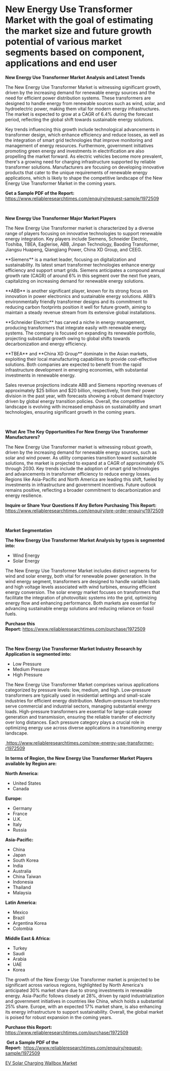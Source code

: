 <p><h1>New Energy Use Transformer Market with the goal of estimating the market size and future growth potential of various market segments based on component, applications and end user</h1></p><p><strong>New Energy Use Transformer Market Analysis and Latest Trends</strong></p>
<p><p>The New Energy Use Transformer Market is witnessing significant growth, driven by the increasing demand for renewable energy sources and the need for efficient power distribution systems. These transformers are designed to handle energy from renewable sources such as wind, solar, and hydroelectric power, making them vital for modern energy infrastructures. The market is expected to grow at a CAGR of 6.4% during the forecast period, reflecting the global shift towards sustainable energy solutions.</p><p>Key trends influencing this growth include technological advancements in transformer design, which enhance efficiency and reduce losses, as well as the integration of smart grid technologies that improve monitoring and management of energy resources. Furthermore, government initiatives promoting green energy and investments in electrification are also propelling the market forward. As electric vehicles become more prevalent, there's a growing need for charging infrastructure supported by reliable transformer solutions. Manufacturers are focusing on developing innovative products that cater to the unique requirements of renewable energy applications, which is likely to shape the competitive landscape of the New Energy Use Transformer Market in the coming years.</p></p>
<p><strong>Get a Sample PDF of the Report:&nbsp;</strong> <a href="https://www.reliableresearchtimes.com/enquiry/request-sample/1972509?utm_campaign=2006&utm_medium=2&utm_source=Github&utm_content=ia&utm_term=14022025&utm_id=new-energy-use-transformer">https://www.reliableresearchtimes.com/enquiry/request-sample/1972509</a></p>
<p>&nbsp;</p>
<p><strong>New Energy Use Transformer Major Market Players</strong></p>
<p><p>The New Energy Use Transformer market is characterized by a diverse range of players focusing on innovative technologies to support renewable energy integration. Key players include Siemens, Schneider Electric, Toshiba, TBEA, Eaglerise, ABB, Jinpan Technology, Baoding Transformer, Jiangsu Huapeng, Qiangjiang Power, China XD Group, and CEEG.</p><p>**Siemens** is a market leader, focusing on digitalization and sustainability. Its latest smart transformer technologies enhance energy efficiency and support smart grids. Siemens anticipates a compound annual growth rate (CAGR) of around 6% in this segment over the next five years, capitalizing on increasing demand for renewable energy solutions.</p><p>**ABB** is another significant player, known for its strong focus on innovation in power electronics and sustainable energy solutions. ABB’s environmentally friendly transformer designs and its commitment to reducing carbon footprints position it well for future growth, aiming to maintain a steady revenue stream from its extensive global installations.</p><p>**Schneider Electric** has carved a niche in energy management, producing transformers that integrate easily with renewable energy systems. The company is focused on expanding its renewable portfolio, projecting substantial growth owing to global shifts towards decarbonization and energy efficiency.</p><p>**TBEA** and **China XD Group** dominate in the Asian markets, exploiting their local manufacturing capabilities to provide cost-effective solutions. Both companies are expected to benefit from the rapid infrastructure development in emerging economies, with substantial investments in renewable energy.</p><p>Sales revenue projections indicate ABB and Siemens reporting revenues of approximately $25 billion and $20 billion, respectively, from their power division in the past year, with forecasts showing a robust demand trajectory driven by global energy transition policies. Overall, the competitive landscape is evolving with increased emphasis on sustainability and smart technologies, ensuring significant growth in the coming years.</p></p>
<p>&nbsp;</p>
<p><strong>What Are The Key Opportunities For New Energy Use Transformer Manufacturers?</strong></p>
<p><p>The New Energy Use Transformer market is witnessing robust growth, driven by the increasing demand for renewable energy sources, such as solar and wind power. As utility companies transition toward sustainable solutions, the market is projected to expand at a CAGR of approximately 6% through 2030. Key trends include the adoption of smart grid technologies and advancements in transformer efficiency to reduce energy losses. Regions like Asia-Pacific and North America are leading this shift, fueled by investments in infrastructure and government incentives. Future outlook remains positive, reflecting a broader commitment to decarbonization and energy resilience.</p></p>
<p><strong>Inquire or Share Your Questions If Any Before Purchasing This Report:</strong> <a href="https://www.reliableresearchtimes.com/enquiry/pre-order-enquiry/1972509?utm_campaign=2006&utm_medium=2&utm_source=Github&utm_content=ia&utm_term=14022025&utm_id=new-energy-use-transformer">https://www.reliableresearchtimes.com/enquiry/pre-order-enquiry/1972509</a></p>
<p>&nbsp;</p>
<p><strong>Market Segmentation</strong></p>
<p><strong>The New Energy Use Transformer Market Analysis by types is segmented into:</strong></p>
<p><ul><li>Wind Energy</li><li>Solar Energy</li></ul></p>
<p><p>The New Energy Use Transformer Market includes distinct segments for wind and solar energy, both vital for renewable power generation. In the wind energy segment, transformers are designed to handle variable loads and high voltage levels associated with wind turbines, ensuring efficient energy conversion. The solar energy market focuses on transformers that facilitate the integration of photovoltaic systems into the grid, optimizing energy flow and enhancing performance. Both markets are essential for advancing sustainable energy solutions and reducing reliance on fossil fuels.</p></p>
<p><strong>Purchase this Report:&nbsp;</strong><a href="https://www.reliableresearchtimes.com/purchase/1972509?utm_campaign=2006&utm_medium=2&utm_source=Github&utm_content=ia&utm_term=14022025&utm_id=new-energy-use-transformer">https://www.reliableresearchtimes.com/purchase/1972509</a></p>
<p>&nbsp;</p>
<p><strong>The New Energy Use Transformer Market Industry Research by Application is segmented into:</strong></p>
<p><ul><li>Low Pressure</li><li>Medium Pressure</li><li>High Pressure</li></ul></p>
<p><p>The New Energy Use Transformer Market comprises various applications categorized by pressure levels: low, medium, and high. Low-pressure transformers are typically used in residential settings and small-scale industries for efficient energy distribution. Medium-pressure transformers serve commercial and industrial sectors, managing substantial energy loads. High-pressure transformers are essential for large-scale power generation and transmission, ensuring the reliable transfer of electricity over long distances. Each pressure category plays a crucial role in optimizing energy use across diverse applications in a transitioning energy landscape.</p></p>
<p><a href="https://www.reliableresearchtimes.com/new-energy-use-transformer-r1972509?utm_campaign=2006&utm_medium=2&utm_source=Github&utm_content=ia&utm_term=14022025&utm_id=new-energy-use-transformer">&nbsp;https://www.reliableresearchtimes.com/new-energy-use-transformer-r1972509</a></p>
<p><strong>In terms of Region, the New Energy Use Transformer Market Players available by Region are:</strong></p>
<p>
    <p> <strong> North America: </strong>
        <ul>
            <li>United States</li>
            <li>Canada</li>
        </ul>
        </p> 
    <p> <strong> Europe: </strong>
        <ul>
            <li>Germany</li>
            <li>France</li>
            <li>U.K.</li>
            <li>Italy</li>
            <li>Russia</li>
        </ul>
        </p> 
    <p> <strong> Asia-Pacific: </strong>
        <ul>
            <li>China</li>
            <li>Japan</li>
            <li>South Korea</li>
            <li>India</li>
            <li>Australia</li>
            <li>China Taiwan</li>
            <li>Indonesia</li>
            <li>Thailand</li>
            <li>Malaysia</li>
        </ul>
        </p> 
    <p> <strong> Latin America: </strong>
        <ul>
            <li>Mexico</li>
            <li>Brazil</li>
            <li>Argentina Korea</li>
            <li>Colombia</li>
        </ul>
        </p> 
    <p> <strong> Middle East & Africa: </strong>
        <ul>
            <li>Turkey</li>
            <li>Saudi</li>
            <li>Arabia</li>
            <li>UAE</li>
            <li>Korea</li>
        </ul>
    </p>
    </p>
<p><p>The growth of the New Energy Use Transformer market is projected to be significant across various regions, highlighted by North America's anticipated 30% market share due to strong investments in renewable energy. Asia-Pacific follows closely at 28%, driven by rapid industrialization and government initiatives in countries like China, which holds a substantial 25% share. Europe, with an expected 17% market share, is also enhancing its energy infrastructure to support sustainability. Overall, the global market is poised for robust expansion in the coming years.</p></p>
<p><strong>Purchase this Report: </strong><a href="https://www.reliableresearchtimes.com/purchase/1972509?utm_campaign=2006&utm_medium=2&utm_source=Github&utm_content=ia&utm_term=14022025&utm_id=new-energy-use-transformer">https://www.reliableresearchtimes.com/purchase/1972509</a></p>
<p>&nbsp;<strong>Get a Sample PDF of the Report:&nbsp;&nbsp;</strong><a href="https://www.reliableresearchtimes.com/enquiry/request-sample/1972509?utm_campaign=2006&utm_medium=2&utm_source=Github&utm_content=ia&utm_term=14022025&utm_id=new-energy-use-transformer">https://www.reliableresearchtimes.com/enquiry/request-sample/1972509</a></p>
<p><strong></strong></p>
<p><p><a href="https://github.com/bmorecock/Market-Research-Report-List-6/blob/main/ev-solar-charging-wallbox-market.md?utm_campaign=2006&utm_medium=2&utm_source=Github&utm_content=ia&utm_term=14022025&utm_id=new-energy-use-transformer">EV Solar Charging Wallbox Market</a></p></p>